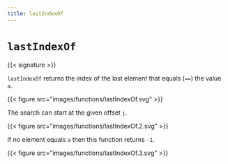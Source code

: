 ```yaml
---
title: lastIndexOf
---
```


# `lastIndexOf`

{{< signature >}}

`lastIndexOf` returns the index of the last element that equals (`==`) the value `a`.

{{< figure src="images/functions/lastIndexOf.svg" >}}

The search can start at the given offset `j`.

{{< figure src="images/functions/lastIndexOf.2.svg" >}}

If no element equals `a` then this function returns `-1`.

{{< figure src="images/functions/lastIndexOf.3.svg" >}}
